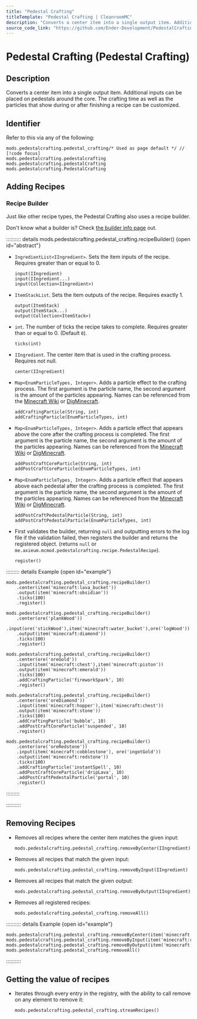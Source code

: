 ```yaml
---
title: "Pedestal Crafting"
titleTemplate: "Pedestal Crafting | CleanroomMC"
description: "Converts a center item into a single output item. Additional inputs can be placed on pedestals around the core. The crafting time as well as the particles that show during or after finishing a recipe can be customized."
source_code_link: "https://github.com/Ender-Development/PedestalCrafting-Patched/blob/master/src/main/java/me/axieum/mcmod/pedestalcrafting/compat/groovyscript/PedestalCrafting.java"
---
```


# Pedestal Crafting (Pedestal Crafting)

## Description

Converts a center item into a single output item. Additional inputs can be placed on pedestals around the core. The crafting time as well as the particles that show during or after finishing a recipe can be customized.

## Identifier

Refer to this via any of the following:

```groovy:no-line-numbers {1}
mods.pedestalcrafting.pedestal_crafting/* Used as page default */ // [!code focus]
mods.pedestalcrafting.pedestalcrafting
mods.pedestalcrafting.pedestalCrafting
mods.pedestalcrafting.PedestalCrafting
```


## Adding Recipes

### Recipe Builder

Just like other recipe types, the Pedestal Crafting also uses a recipe builder.

Don't know what a builder is? Check [the builder info page](../../getting_started/builder.md) out.

:::::::::: details mods.pedestalcrafting.pedestal_crafting.recipeBuilder() {open id="abstract"}
- `IngredientList<IIngredient>`. Sets the item inputs of the recipe. Requires greater than or equal to 0.

    ```groovy:no-line-numbers
    input(IIngredient)
    input(IIngredient...)
    input(Collection<IIngredient>)
    ```

- `ItemStackList`. Sets the item outputs of the recipe. Requires exactly 1.

    ```groovy:no-line-numbers
    output(ItemStack)
    output(ItemStack...)
    output(Collection<ItemStack>)
    ```

- `int`. The number of ticks the recipe takes to complete. Requires greater than or equal to 0. (Default `0`).

    ```groovy:no-line-numbers
    ticks(int)
    ```

- `IIngredient`. The center item that is used in the crafting process. Requires not null.

    ```groovy:no-line-numbers
    center(IIngredient)
    ```

- `Map<EnumParticleTypes, Integer>`. Adds a particle effect to the crafting process. The first argument is the particle name, the second argument is the amount of the particles appearing. Names can be referenced from the [Minecraft Wiki](https://minecraft.wiki/w/Java_Edition_Flattening#Particle_IDs) or [DigMinecraft](https://www.digminecraft.com/lists/particle_list_pc_1_12.php).

    ```groovy:no-line-numbers
    addCraftingParticle(String, int)
    addCraftingParticle(EnumParticleTypes, int)
    ```

- `Map<EnumParticleTypes, Integer>`. Adds a particle effect that appears above the core after the crafting process is completed. The first argument is the particle name, the second argument is the amount of the particles appearing. Names can be referenced from the [Minecraft Wiki](https://minecraft.wiki/w/Java_Edition_Flattening#Particle_IDs) or [DigMinecraft](https://www.digminecraft.com/lists/particle_list_pc_1_12.php).

    ```groovy:no-line-numbers
    addPostCraftCoreParticle(String, int)
    addPostCraftCoreParticle(EnumParticleTypes, int)
    ```

- `Map<EnumParticleTypes, Integer>`. Adds a particle effect that appears above each pedestal after the crafting process is completed. The first argument is the particle name, the second argument is the amount of the particles appearing. Names can be referenced from the [Minecraft Wiki](https://minecraft.wiki/w/Java_Edition_Flattening#Particle_IDs) or [DigMinecraft](https://www.digminecraft.com/lists/particle_list_pc_1_12.php).

    ```groovy:no-line-numbers
    addPostCraftPedestalParticle(String, int)
    addPostCraftPedestalParticle(EnumParticleTypes, int)
    ```

- First validates the builder, returning `null` and outputting errors to the log file if the validation failed, then registers the builder and returns the registered object. (returns `null` or `me.axieum.mcmod.pedestalcrafting.recipe.PedestalRecipe`).

    ```groovy:no-line-numbers
    register()
    ```

::::::::: details Example {open id="example"}
```groovy:no-line-numbers
mods.pedestalcrafting.pedestal_crafting.recipeBuilder()
    .center(item('minecraft:lava_bucket'))
    .output(item('minecraft:obsidian'))
    .ticks(100)
    .register()

mods.pedestalcrafting.pedestal_crafting.recipeBuilder()
    .center(ore('plankWood'))
    .input(ore('stickWood'),item('minecraft:water_bucket'),ore('logWood'))
    .output(item('minecraft:diamond'))
    .ticks(100)
    .register()

mods.pedestalcrafting.pedestal_crafting.recipeBuilder()
    .center(ore('oreGold'))
    .input(item('minecraft:chest'),item('minecraft:piston'))
    .output(item('minecraft:emerald'))
    .ticks(100)
    .addCraftingParticle('fireworkSpark', 10)
    .register()

mods.pedestalcrafting.pedestal_crafting.recipeBuilder()
    .center(ore('oreDiamond'))
    .input(item('minecraft:hopper'),item('minecraft:chest'))
    .output(item('minecraft:stone'))
    .ticks(100)
    .addCraftingParticle('bubble', 10)
    .addPostCraftCoreParticle('suspended', 10)
    .register()

mods.pedestalcrafting.pedestal_crafting.recipeBuilder()
    .center(ore('oreRedstone'))
    .input(item('minecraft:cobblestone'), ore('ingotGold'))
    .output(item('minecraft:redstone'))
    .ticks(100)
    .addCraftingParticle('instantSpell', 10)
    .addPostCraftCoreParticle('dripLava', 10)
    .addPostCraftPedestalParticle('portal', 10)
    .register()
```

:::::::::

::::::::::

## Removing Recipes

- Removes all recipes where the center item matches the given input:

    ```groovy:no-line-numbers
    mods.pedestalcrafting.pedestal_crafting.removeByCenter(IIngredient)
    ```

- Removes all recipes that match the given input:

    ```groovy:no-line-numbers
    mods.pedestalcrafting.pedestal_crafting.removeByInput(IIngredient)
    ```

- Removes all recipes that match the given output:

    ```groovy:no-line-numbers
    mods.pedestalcrafting.pedestal_crafting.removeByOutput(IIngredient)
    ```

- Removes all registered recipes:

    ```groovy:no-line-numbers
    mods.pedestalcrafting.pedestal_crafting.removeAll()
    ```

:::::::::: details Example {open id="example"}
```groovy:no-line-numbers
mods.pedestalcrafting.pedestal_crafting.removeByCenter(item('minecraft:wool'))
mods.pedestalcrafting.pedestal_crafting.removeByInput(item('minecraft:redstone_block'))
mods.pedestalcrafting.pedestal_crafting.removeByOutput(item('minecraft:stick'))
mods.pedestalcrafting.pedestal_crafting.removeAll()
```

::::::::::

## Getting the value of recipes

- Iterates through every entry in the registry, with the ability to call remove on any element to remove it:

    ```groovy:no-line-numbers
    mods.pedestalcrafting.pedestal_crafting.streamRecipes()
    ```

